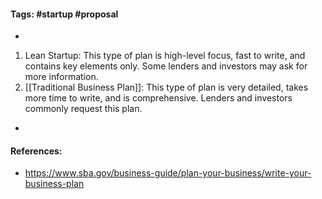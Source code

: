 #### Tags: #startup #proposal
-
1.  Lean Startup: This type of plan is high-level focus, fast to write, and contains key elements only. Some lenders and investors may ask for more information.
2.  [[Traditional Business Plan]]: This type of plan is very detailed, takes more time to write, and is comprehensive. Lenders and investors commonly request this plan.
-
#### References:
- https://www.sba.gov/business-guide/plan-your-business/write-your-business-plan
